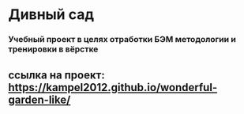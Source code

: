 # Дивный сад

### Учебный проект в целях отработки БЭМ методологии и тренировки в вёрстке

## ссылка на проект: https://kampel2012.github.io/wonderful-garden-like/
